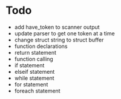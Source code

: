 # Todo
* add have_token to scanner output
* update parser to get one token at a time
* change struct string to struct buffer
* function declarations
* return statement
* function calling
* if statement
* elseif statement
* while statement
* for statement
* foreach statement